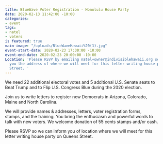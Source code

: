 ```yaml
---
title: BlueWave Voter Registration - Honolulu House Party
date: 2020-02-13 11:42:00 -10:00
categories:
- event
tags:
- natel
- voters
is featured: true
main-image: "/uploads/BlueWaveHawaii%20(1).jpg"
event-start-date: 2020-02-23 17:30:00 -10:00
event-end-date: 2020-02-23 20:00:00 -10:00
Location: 'Please RSVP by emailing natel+owner@indivisiblehawaii.org so we can send
  you the address of where we will meet for this letter writing house party on Queens
  Street. '
---
```


We need 22 additional electoral votes and 5 additional U.S. Senate seats to Beat Trump and to Flip U.S. Congress Blue during the 2020 election.

Join us to write letters to register new Democrats in Arizona, Colorado, Maine and North Carolina.

We will provide names & addresses, letters, voter registration forms, stamps, and the training. You bring the enthusiasm and powerful words to talk with new voters. We welcome donation of 55 cents stamps and/or cash.

Please RSVP so we can inform you of location where we will meet for this letter writing house party on Queens Street. 